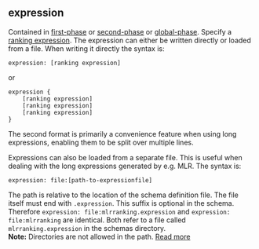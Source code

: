 ## expression

Contained in [first-phase](https://docs.vespa.ai/en/reference/schema-reference.html#firstphase-rank) or [second-phase](https://docs.vespa.ai/en/reference/schema-reference.html#secondphase-rank) or [global-phase](https://docs.vespa.ai/en/reference/schema-reference.html#globalphase-rank). Specify a [ranking expression](https://docs.vespa.ai/en/reference/ranking-expressions.html). The expression can either be written directly or loaded from a file. When writing it directly the syntax is:

```
expression: [ranking expression]
```

or

```
expression {
    [ranking expression]
    [ranking expression]
    [ranking expression]
}
```

The second format is primarily a convenience feature when using long expressions, enabling them to be split over multiple lines.

Expressions can also be loaded from a separate file. This is useful when dealing with the long expressions generated by e.g. MLR. The syntax is:

```
expression: file:[path-to-expressionfile]
```

The path is relative to the location of the schema definition file. The file itself must end with `.expression`. This suffix is optional in the schema. Therefore `expression: file:mlrranking.expression` and `expression: file:mlrranking` are identical. Both refer to a file called `mlrranking.expression` in the schemas directory.  
**Note:** Directories are not allowed in the path.
[Read more](https://docs.vespa.ai/en/reference/schema-reference.html#expression)

